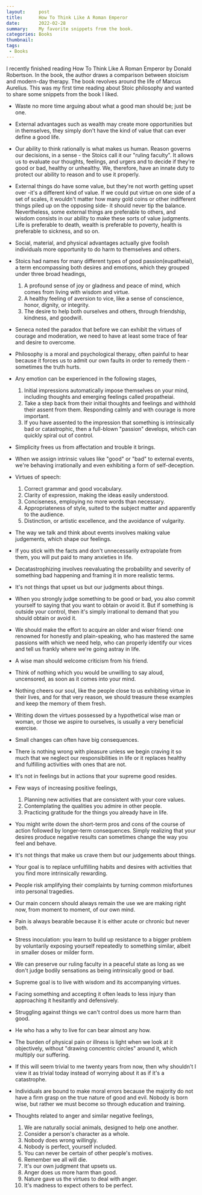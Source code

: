 ```yaml
---
layout:     post
title:      How To Think Like A Roman Emperor
date:       2022-02-28
summary:    My favorite snippets from the book. 
categories: Books
thumbnail:
tags:
 - Books
---
```


I recently finished reading How To Think Like A Roman Emperor by Donald Robertson. 
In the book, the author draws a comparison between stoicism and modern-day therapy. The book revolves around the life of Marcus Aurelius. This was my first time reading about Stoic philosophy and wanted to share some snippets from the book I liked. 


* Waste no more time arguing about what a good man should be; just be one. 

* External advantages such as wealth may create more opportunities but in themselves, they simply don't have the kind of value that can ever define a good life. 

* Our ability to think rationally is what makes us human. Reason governs our decisions, in a sense - the Stoics call it our "ruling faculty". It allows us to evaluate our thoughts, feelings, and urgers and to decide if they're good or bad, healthy or unhealthy. We, therefore, have an innate duty to protect our ability to reason and to use it properly. 

* External things do have some value, but they're not worth getting upset over -it's a different kind of value. If we could put virtue on one side of a set of scales, it wouldn't matter how many gold coins or other indifferent things piled up on the opposing side- it should never tip the balance. 
Nevertheless, some external things are preferable to others, and wisdom consists in our ability to make these sorts of value judgments. Life is preferable to death, wealth is preferable to poverty, health is preferable to sickness, and so on. 

* Social, material, and physical advantages actually give foolish individuals more opportunity to do harm to themselves and others. 

* Stoics had names for many different types of good passion(eupatheiai), a term encompassing both desires and emotions, which they grouped under three broad headings, 
	1. A profound sense of joy or gladness and peace of mind, which comes from living with wisdom and virtue. 
	2. A healthy feeling of aversion to vice, like a sense of conscience, honor, dignity, or integrity.
	3. The desire to help both ourselves and others, through friendship, kindness, and goodwill.

* Seneca noted the paradox that before we can exhibit the virtues of courage and moderation, we need to have at least some trace of fear and desire to overcome. 

* Philosophy is a moral and psychological therapy, often painful to hear because it forces us to admit our own faults in order to remedy them - sometimes the truth hurts. 

* Any emotion can be experienced in the following stages,
	1. Initial impressions automatically impose themselves on your mind, including thoughts and emerging feelings called propatheiai. 
	2. Take a step back from their initial thoughts and feelings and withhold their assent from them. Responding calmly and with courage is more important. 
	3. If you have assented to the impression that something is intrinsically bad or catastrophic, then a full-blown "passion" develops, which can quickly spiral out of control.

* Simplicity frees us from affectation and trouble it brings. 

* When we assign intrinsic values like "good" or "bad" to external events, we're behaving irrationally and even exhibiting a form of self-deception.

* Virtues of speech:
	1. Correct grammar and good vocabulary. 
	2. Clarity of expression, making the ideas easily understood. 
	3. Conciseness, employing no more words than necessary.
	4. Appropriateness of style, suited to the subject matter and apparently to the audience.
	5. Distinction, or artistic excellence, and the avoidance of vulgarity. 

* The way we talk and think about events involves making value judgements, which shape our feelings. 

* If you stick with the facts and don't unnecessarily extrapolate from them, you will put paid to many anxieties in life. 

* Decatastrophizing involves reevaluating the probability and severity of something bad happening and framing it in more realistic terms. 

* It's not things that upset us but our judgments about things. 

* When you strongly judge something to be good or bad, you also commit yourself to saying that you want to obtain or avoid it. But if something is outside your control, then it's simply irrational to demand that you should obtain or avoid it. 

* We should make the effort to acquire an older and wiser friend: one renowned for honestly and plain-speaking, who has mastered the same passions with which we need help, who can properly identify our vices and tell us frankly where we're going astray in life. 

* A wise man should welcome criticism from his friend. 

* Think of nothing which you would be unwilling to say aloud, uncensored, as soon as it comes into your mind. 

* Nothing cheers our soul, like the people close to us exhibiting virtue in their lives, and for that very reason, we should treasure these examples and keep the memory of them fresh. 

* Writing down the virtues possessed by a hypothetical wise man or woman, or those we aspire to ourselves, is usually a very beneficial exercise. 

* Small changes can often have big consequences. 

* There is nothing wrong with pleasure unless we begin craving it so much that we neglect our responsibilities in life or it replaces healthy and fulfilling activities with ones that are not. 

* It's not in feelings but in actions that your supreme good resides. 

* Few ways of increasing positive feelings, 
	1. Planning new activities that are consistent with your core values. 
	2. Contemplating the qualities you admire in other people. 
	3. Practicing gratitude for the things you already have in life. 

* You might write down the short-term pros and cons of the course of action followed by longer-term consequences. Simply realizing that your desires produce negative results can sometimes change the way you feel and behave. 

* It's not things that make us crave them but our judgements about things. 

* Your goal is to replace unfulfilling habits and desires with activities that you find more intrinsically rewarding.

* People risk amplifying their complaints by turning common misfortunes into personal tragedies. 

* Our main concern should always remain the use we are making right now, from moment to moment, of our own mind. 

* Pain is always bearable because it is either acute or chronic but never both. 

* Stress inoculation: you learn to build up resistance to a bigger problem by voluntarily exposing yourself repeatedly to something similar, albeit in smaller doses or milder form. 

* We can preserve our ruling faculty in a peaceful state as long as we don't judge bodily sensations as being intrinsically good or bad. 

* Supreme goal is to live with wisdom and its accompanying virtues. 

* Facing something and accepting it often leads to less injury than approaching it hesitantly and defensively. 

* Struggling against things we can't control does us more harm than good. 

* He who has a why to live for can bear almost any how. 

* The burden of physical pain or illness is light when we look at it objectively, without "drawing concentric circles" around it, which multiply our suffering. 

* If this will seem trivial to me twenty years from now, then why shouldn't I view it as trivial today instead of worrying about it as if it's a catastrophe. 

* Individuals are bound to make moral errors because the majority do not have a firm grasp on the true nature of good and evil. Nobody is born wise, but rather we must become so through education and training. 

* Thoughts related to anger and similar negative feelings,
	1. We are naturally social animals, designed to help one another. 
	2. Consider a person's character as a whole. 
	3. Nobody does wrong willingly.
	4. Nobody is perfect, yourself included. 
	5. You can never be certain of other people's motives. 
	6. Remember we all will die. 
	7. It's our own judgment that upsets us. 
	8. Anger does us more harm than good. 
	9. Nature gave us the virtues to deal with anger.
	10. It's madness to expect others to be perfect. 


